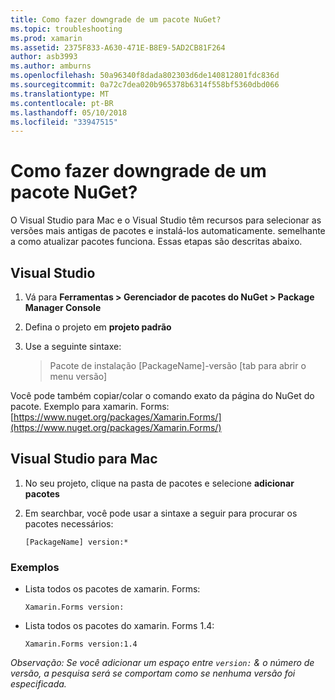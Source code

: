 ```yaml
---
title: Como fazer downgrade de um pacote NuGet?
ms.topic: troubleshooting
ms.prod: xamarin
ms.assetid: 2375F833-A630-471E-B8E9-5AD2CB81F264
author: asb3993
ms.author: amburns
ms.openlocfilehash: 50a96340f8dada802303d6de140812801fdc836d
ms.sourcegitcommit: 0a72c7dea020b965378b6314f558bf5360dbd066
ms.translationtype: MT
ms.contentlocale: pt-BR
ms.lasthandoff: 05/10/2018
ms.locfileid: "33947515"
---
```

# <a name="how-do-i-downgrade-a-nuget-package"></a>Como fazer downgrade de um pacote NuGet?

O Visual Studio para Mac e o Visual Studio têm recursos para selecionar as versões mais antigas de pacotes e instalá-los automaticamente. semelhante a como atualizar pacotes funciona. Essas etapas são descritas abaixo.

## <a name="visual-studio"></a>Visual Studio
1. Vá para **Ferramentas > Gerenciador de pacotes do NuGet > Package Manager Console**
2. Defina o projeto em **projeto padrão**
3. Use a seguinte sintaxe:

    > Pacote de instalação [PackageName]-versão [tab para abrir o menu versão]

Você pode também copiar/colar o comando exato da página do NuGet do pacote. Exemplo para xamarin. Forms: [https://www.nuget.org/packages/Xamarin.Forms/](https://www.nuget.org/packages/Xamarin.Forms/)

## <a name="visual-studio-for-mac"></a>Visual Studio para Mac
1. No seu projeto, clique na pasta de pacotes e selecione **adicionar pacotes**
2. Em searchbar, você pode usar a sintaxe a seguir para procurar os pacotes necessários:

    `[PackageName] version:*`

### <a name="examples"></a>Exemplos 
- Lista todos os pacotes de xamarin. Forms: 

    `Xamarin.Forms version:`
- Lista todos os pacotes do xamarin. Forms 1.4: 

    `Xamarin.Forms version:1.4`

*Observação: Se você adicionar um espaço entre `version:` & o número de versão, a pesquisa será se comportam como se nenhuma versão foi especificada.*

